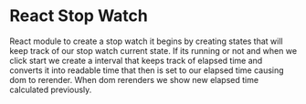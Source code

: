 # React Stop Watch

React module to create a stop watch it begins by creating states that will keep track of our stop watch current state. If its running or not and when we click start we create a interval that keeps track of elapsed time and converts it into readable time that then is set to our elapsed time causing dom to rerender. When dom rerenders we show new elapsed time calculated previously.

